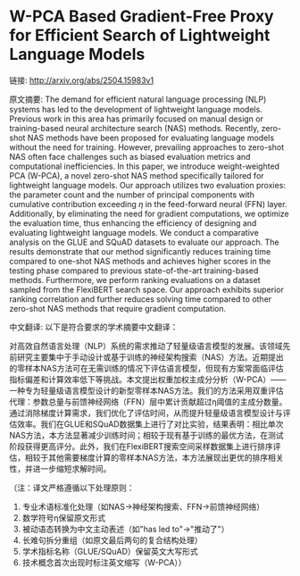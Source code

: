# W-PCA Based Gradient-Free Proxy for Efficient Search of Lightweight Language Models

链接: http://arxiv.org/abs/2504.15983v1

原文摘要:
The demand for efficient natural language processing (NLP) systems has led to
the development of lightweight language models. Previous work in this area has
primarily focused on manual design or training-based neural architecture search
(NAS) methods. Recently, zero-shot NAS methods have been proposed for
evaluating language models without the need for training. However, prevailing
approaches to zero-shot NAS often face challenges such as biased evaluation
metrics and computational inefficiencies. In this paper, we introduce
weight-weighted PCA (W-PCA), a novel zero-shot NAS method specifically tailored
for lightweight language models. Our approach utilizes two evaluation proxies:
the parameter count and the number of principal components with cumulative
contribution exceeding $\eta$ in the feed-forward neural (FFN) layer.
Additionally, by eliminating the need for gradient computations, we optimize
the evaluation time, thus enhancing the efficiency of designing and evaluating
lightweight language models. We conduct a comparative analysis on the GLUE and
SQuAD datasets to evaluate our approach. The results demonstrate that our
method significantly reduces training time compared to one-shot NAS methods and
achieves higher scores in the testing phase compared to previous
state-of-the-art training-based methods. Furthermore, we perform ranking
evaluations on a dataset sampled from the FlexiBERT search space. Our approach
exhibits superior ranking correlation and further reduces solving time compared
to other zero-shot NAS methods that require gradient computation.

中文翻译:
以下是符合要求的学术摘要中文翻译：

对高效自然语言处理（NLP）系统的需求推动了轻量级语言模型的发展。该领域先前研究主要集中于手动设计或基于训练的神经架构搜索（NAS）方法。近期提出的零样本NAS方法可在无需训练的情况下评估语言模型，但现有方案常面临评估指标偏差和计算效率低下等挑战。本文提出权重加权主成分分析（W-PCA）——一种专为轻量级语言模型设计的新型零样本NAS方法。我们的方法采用双重评估代理：参数总量与前馈神经网络（FFN）层中累计贡献超过η阈值的主成分数量。通过消除梯度计算需求，我们优化了评估时间，从而提升轻量级语言模型设计与评估效率。我们在GLUE和SQuAD数据集上进行了对比实验，结果表明：相比单次NAS方法，本方法显著减少训练时间；相较于现有基于训练的最优方法，在测试阶段获得更高评分。此外，我们在FlexiBERT搜索空间采样数据集上进行排序评估，相较于其他需要梯度计算的零样本NAS方法，本方法展现出更优的排序相关性，并进一步缩短求解时间。

（注：译文严格遵循以下处理原则：
1. 专业术语标准化处理（如NAS→神经架构搜索、FFN→前馈神经网络）
2. 数学符号η保留原文形式
3. 被动语态转换为中文主动表述（如"has led to"→"推动了"）
4. 长难句拆分重组（如原文最后两句的复合结构处理）
5. 学术指标名称（GLUE/SQuAD）保留英文大写形式
6. 技术概念首次出现时标注英文缩写（W-PCA））
